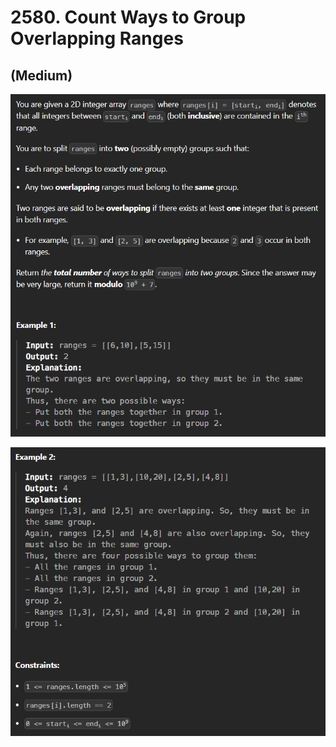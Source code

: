 # 2580. Count Ways to Group Overlapping Ranges
## (Medium)

![alt text](image.png)

![alt text](image-1.png)